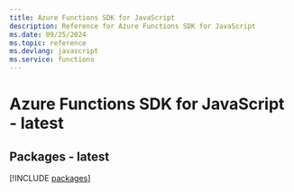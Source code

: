 ```yaml
---
title: Azure Functions SDK for JavaScript
description: Reference for Azure Functions SDK for JavaScript
ms.date: 09/25/2024
ms.topic: reference
ms.devlang: javascript
ms.service: functions
---
```

# Azure Functions SDK for JavaScript - latest
## Packages - latest
[!INCLUDE [packages](functions-index.md)]